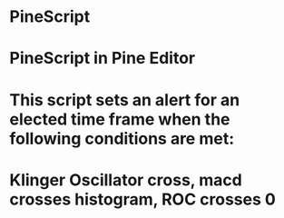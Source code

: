 # PineScript
# PineScript in Pine Editor
# This script sets an alert for an elected time frame when the following conditions are met:
# Klinger Oscillator cross, macd crosses histogram, ROC crosses 0
